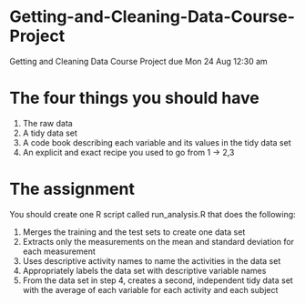 # Getting-and-Cleaning-Data-Course-Project
Getting and Cleaning Data Course Project due Mon 24 Aug 12:30 am

# The four things you should have
1. The raw data
2. A tidy data set
3. A code book describing each variable and its values in the tidy data set
4. An explicit and exact recipe you used to go from 1 -> 2,3
 
# The assignment
You should create one R script called run_analysis.R that does the following: 
1. Merges the training and the test sets to create one data set
2. Extracts only the measurements on the mean and standard deviation for each measurement 
3. Uses descriptive activity names to name the activities in the data set
4. Appropriately labels the data set with descriptive variable names 
5. From the data set in step 4, creates a second, independent tidy data set with the average of each variable for each activity and each subject
